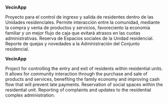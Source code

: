 **VecinApp**

Proyecto para el control de ingreso y salida de residentes dentro de las Unidades residenciales.
Permite interacción entre la comunidad, mediante la compra y venta de productos y servicios, favoreciento la economía familiar y un mejor flujo de caja que evitará atrasos en las cuotas administrativas.
Reserva de Espacios sociales de la Unidad residencial.
Reporte de quejas y novedades a la Administración del Conjunto residencial.

**VecinApp**

Project for controlling the entry and exit of residents within residential units. 
It allows for community interaction through the purchase and sale of products and services, benefiting the family economy and improving cash flow that will prevent late payments. 
Reservation of social spaces within the residential unit. 
Reporting of complaints and updates to the residential complex administration.
